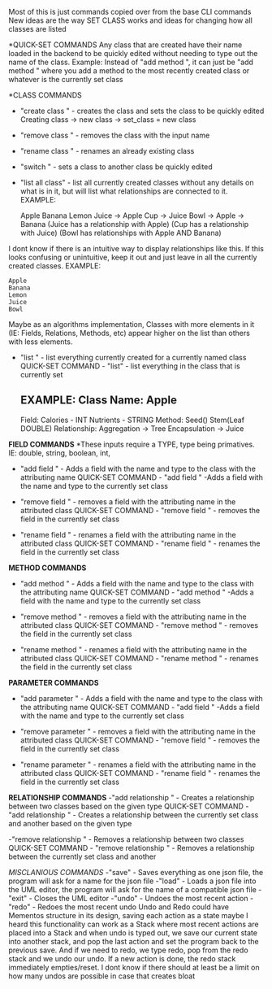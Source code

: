 
Most of this is just commands copied over from the base CLI commands
New ideas are the way SET CLASS works and ideas for changing how all classes are listed

*QUICK-SET COMMANDS
Any class that are created have their name loaded in the backend to be quickly edited without needing to type out
the name of the class.
Example: Instead of "add method <methodname> <classname>", it can just be "add method <methodname>" where you
add a method to the most recently created class or whatever is the currently set class

*CLASS COMMANDS
- "create class <classname>" - creates the class and sets the class to be quickly edited
  Creating class -> new class -> set_class = new class

- "remove class <existing classname>" - removes the class with the input name
- "rename class <existing classname> <new classname>" - renames an already existing class
- "switch <existing classname>" - sets a class to another class be quickly edited

- "list all class" - list all currently created classes without any details on what is in it, but will list what relationships are connected to it.
  EXAMPLE:

  Apple
  Banana
  Lemon
  Juice -> Apple
  Cup -> Juice
  Bowl -> Apple -> Banana
  (Juice has a relationship with Apple)
  (Cup has a relationship with Juice)
  (Bowl has relationships with Apple AND Banana)

I dont know if there is an intuitive way to display relationships like this. If this looks confusing or unintuitive,
keep it out and just leave in all the currently created classes.
EXAMPLE:

    Apple
    Banana
    Lemon
    Juice
    Bowl

Maybe as an algorithms implementation, Classes with more elements in it (IE: Fields, Relations, Methods, etc)
appear higher on the list than others with less elements.

- "list <classname>" - list everything currently created for a currently named class
  QUICK-SET COMMAND - "list" - list everything in the class that is currently set

  EXAMPLE:
  Class Name: Apple
  -
  Field:
  Calories - INT
  Nutrients - STRING
  Method:
  Seed()
  Stem(Leaf DOUBLE)
  Relationship:
  Aggregation -> Tree
  Encapsulation -> Juice

****FIELD COMMANDS****
*These inputs require a TYPE, type being primatives. IE: double, string, boolean, int,
- "add field <fieldname> <fieldtype> <classname>" - Adds a field with the name and type to the class with the attributing name
  QUICK-SET COMMAND - "add field <fieldname> <fieldtype>" -Adds a field with the name and type to the currently set class

- "remove field <fieldname> <classname>" - removes a field with the attributing name in the attributed class
  QUICK-SET COMMAND - "remove field <fieldname>" - removes the field in the currently set class

- "rename field <old fieldname> <fieldname> <fieldtype> <classname>" - renames a field with the attributing name in the attributed class
  QUICK-SET COMMAND - "rename field <old fieldname> <fieldname> <fieldtype>" - renames the field in the currently set class

****METHOD COMMANDS****
- "add method <methodname> <classname>" - Adds a field with the name and type to the class with the attributing name
  QUICK-SET COMMAND - "add method <methodname>" -Adds a field with the name and type to the currently set class

- "remove method <existing methodname> <classname>" - removes a field with the attributing name in the attributed class
  QUICK-SET COMMAND - "remove method <existing methodname>" - removes the field in the currently set class

- "rename method <existing methodname> <new methodname> <classname>" - renames a field with the attributing name in the attributed class
  QUICK-SET COMMAND - "rename method <existing methodname> <methodname>" - renames the field in the currently set class

****PARAMETER COMMANDS****
- "add parameter <parametername> <parametertype> <classname>" - Adds a field with the name and type to the class with the attributing name
  QUICK-SET COMMAND - "add field <parametername> <parametertype>" -Adds a field with the name and type to the currently set class

- "remove parameter <parametername> <classname>" - removes a field with the attributing name in the attributed class
  QUICK-SET COMMAND - "remove field <parametername>" - removes the field in the currently set class

- "rename parameter <existing parametername> <parametername> <parametertype> <classname>" - renames a field with the attributing name in the attributed class
  QUICK-SET COMMAND - "rename field <existing parametername> <parametername> <parametertype>" - renames the field in the currently set class

****RELATIONSHIP COMMANDS****
-"add relationship <existing classname> <existing classname> <Relationship type>" - Creates a relationship between two classes based on the given type
QUICK-SET COMMAND - "add relationship <existing classname> <Relationship type>" - Creates a relationship between the currently set class and another based on the given type

-"remove relationship <existing classname> <existing classname>" - Removes a relationship between two classes
QUICK-SET COMMAND - "remove relationship <existing classname>" - Removes a relationship between the currently set class and another

*MISCLANIOUS COMMANDS*
-"save" - Saves everything as one json file, the program will ask for a name for the json file
-"load" - Loads a json file into the UML editor, the program will ask for the name of a compatible json file
-"exit" - Closes the UML editor
-"undo" - Undoes the most recent action
-"redo" - Redoes the most recent undo
Undo and Redo could have Mementos structure in its design, saving each action as a state maybe
I heard this functionality can work as a Stack where most recent actions are placed into a Stack
and when undo is typed out, we save our current state into another stack, and pop the last action
and set the program back to the previous save. And if we need to redo, we type redo, pop from the redo stack
and we undo our undo.
If a new action is done, the redo stack immediately empties/reset.
I dont know if there should at least be a limit on how many undos are possible in case that creates bloat